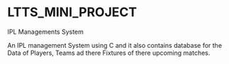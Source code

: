 # LTTS_MINI_PROJECT
IPL Managements System 

An IPL management System using C and it also contains database for the Data of Players, Teams ad there Fixtures of there upcoming matches.